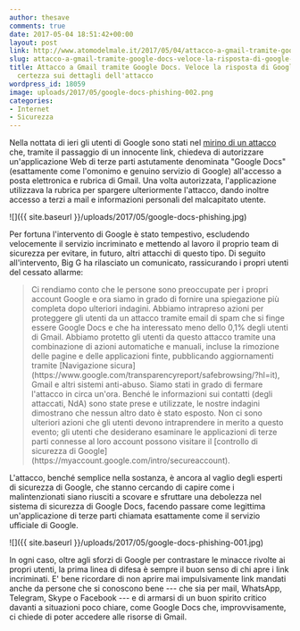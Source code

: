 ```yaml
---
author: thesave
comments: true
date: 2017-05-04 18:51:42+00:00
layout: post
link: http://www.atomodelmale.it/2017/05/04/attacco-a-gmail-tramite-google-docs-veloce-la-risposta-di-google-ma-nessuna-certezza-sui-dettagli-dellattacco/
slug: attacco-a-gmail-tramite-google-docs-veloce-la-risposta-di-google-ma-nessuna-certezza-sui-dettagli-dellattacco
title: Attacco a Gmail tramite Google Docs. Veloce la risposta di Google ma nessuna
  certezza sui dettagli dell'attacco
wordpress_id: 18059
image: uploads/2017/05/google-docs-phishing-002.png
categories:
- Internet
- Sicurezza
---
```


Nella nottata di ieri gli utenti di Google sono stati nel [mirino di un attacco](https://www.reddit.com/r/google/comments/692cr4/new_google_docs_phishing_scam_almost_undetectable/) che, tramite il passaggio di un innocente link, chiedeva di autorizzare un'applicazione Web di terze parti astutamente denominata "Google Docs" (esattamente come l'omonimo e genuino servizio di Google) all'accesso a posta elettronica e rubrica di Gmail. Una volta autorizzata, l'applicazione utilizzava la rubrica per spargere ulteriormente l'attacco, dando inoltre accesso a terzi a mail e informazioni personali del malcapitato utente.

![]({{ site.baseurl }}/uploads/2017/05/google-docs-phishing.jpg)

Per fortuna l'intervento di Google è stato tempestivo, escludendo velocemente il servizio incriminato e mettendo al lavoro il proprio team di sicurezza per evitare, in futuro, altri attacchi di questo tipo. Di seguito all'intervento, Big G ha rilasciato un comunicato, rassicurando i propri utenti del cessato allarme:

<blockquote>
  Ci rendiamo conto che le persone sono preoccupate per i propri account Google e ora siamo in grado di fornire una spiegazione più completa dopo ulteriori indagini. Abbiamo intrapreso azioni per proteggere gli utenti da un attacco tramite email di spam che si finge essere Google Docs e che ha interessato meno dello 0,1% degli utenti di Gmail. Abbiamo protetto gli utenti da questo attacco tramite una combinazione di azioni automatiche e manuali, incluse la rimozione delle pagine e delle applicazioni finte, pubblicando aggiornamenti tramite [Navigazione sicura](https://www.google.com/transparencyreport/safebrowsing/?hl=it), Gmail e altri sistemi anti-abuso. Siamo stati in grado di fermare l'attacco in circa un'ora. Benché le informazioni sui contatti (degli attaccati, NdA) sono state prese e utilizzate, le nostre indagini dimostrano che nessun altro dato è stato esposto. Non ci sono ulteriori azioni che gli utenti devono intraprendere in merito a questo evento; gli utenti che desiderano esaminare le applicazioni di terze parti connesse al loro account possono visitare il [controllo di sicurezza di Google](https://myaccount.google.com/intro/secureaccount).
</blockquote>

L'attacco, benché semplice nella sostanza, è ancora al vaglio degli esperti di sicurezza di Google, che stanno cercando di capire come i malintenzionati siano riusciti a scovare e sfruttare una debolezza nel sistema di sicurezza di Google Docs, facendo passare come legittima un'applicazione di terze parti chiamata esattamente come il servizio ufficiale di Google.

![]({{ site.baseurl }}/uploads/2017/05/google-docs-phishing-001.jpg)

In ogni caso, oltre agli sforzi di Google per contrastare le minacce rivolte ai propri utenti, la prima linea di difesa è sempre il buon senso di chi apre i link incriminati. E' bene ricordare di non aprire mai impulsivamente link mandati anche da persone che si conoscono bene --- che sia per mail, WhatsApp, Telegram, Skype o Facebook --- e di armarsi di un buon spirito critico davanti a situazioni poco chiare, come Google Docs che, improvvisamente, ci chiede di poter accedere alle risorse di Gmail.
